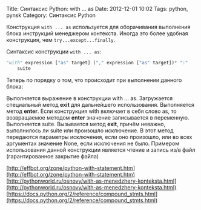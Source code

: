 Title: Синтаксис Python: with ... as
Date: 2012-12-01 10:02
Tags: python, pynsk
Category: Синтаксис Python

Конструкция ```with ... as``` используется для оборачивания выполнения блока инструкций менеджером контекста. 
Иногда это более удобная конструкция, чем ```try...except...finally```.

Синтаксис конструкции ```with ... as```:

```python
"with" expression ["as" target] ("," expression ["as" target])* ":"
    suite
```
Теперь по порядку о том, что происходит при выполнении данного блока:

Выполняется выражение в конструкции with ... as.
Загружается специальный метод __exit__ для дальнейшего использования.
Выполняется метод __enter__. Если конструкция with включает в себя слово as, то возвращаемое методом __enter__ значение записывается в переменную.
Выполняется suite.
Вызывается метод __exit__, причём неважно, выполнилось ли suite или произошло исключение. В этот метод передаются параметры исключения, если оно произошло, или во всех аргументах значение None, если исключения не было.
Примером использования данной конструкции является чтение и запись из/в файл (гарантированное закрытие файла)

[http://effbot.org/zone/python-with-statement.htm](http://effbot.org/zone/python-with-statement.htm)
[http://pythonworld.ru/osnovy/with-as-menedzhery-konteksta.html](http://pythonworld.ru/osnovy/with-as-menedzhery-konteksta.html)
[https://docs.python.org/2/reference/compound_stmts.html](https://docs.python.org/2/reference/compound_stmts.html)
